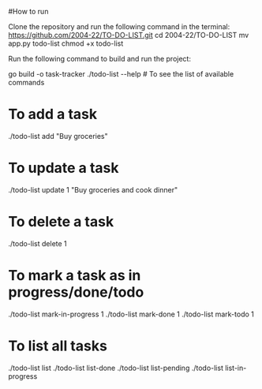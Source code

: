 #How to run

Clone the repository and run the following command in the terminal:
https://github.com/2004-22/TO-DO-LIST.git
cd 2004-22/TO-DO-LIST
mv app.py todo-list
chmod +x todo-list

Run the following command to build and run the project:

go build -o task-tracker
./todo-list --help # To see the list of available commands

# To add a task
./todo-list add "Buy groceries"

# To update a task
./todo-list update 1 "Buy groceries and cook dinner"

# To delete a task
./todo-list delete 1

# To mark a task as in progress/done/todo
./todo-list mark-in-progress 1
./todo-list mark-done 1
./todo-list mark-todo 1

# To list all tasks
./todo-list list
./todo-list list-done
./todo-list list-pending
./todo-list list-in-progress
